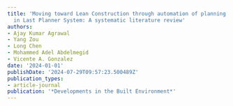 ```yaml
---
title: 'Moving toward Lean Construction through automation of planning and control
  in Last Planner System: A systematic literature review'
authors:
- Ajay Kumar Agrawal
- Yang Zou
- Long Chen
- Mohammed Adel Abdelmegid
- Vicente A. Gonzalez
date: '2024-01-01'
publishDate: '2024-07-29T09:57:23.500489Z'
publication_types:
- article-journal
publication: '*Developments in the Built Environment*'
---
```

